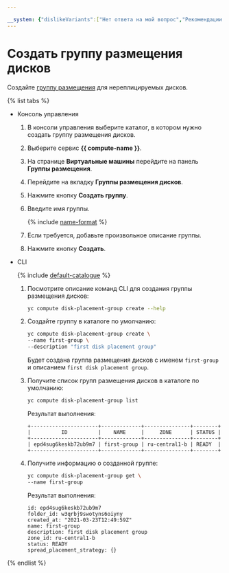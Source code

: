 ```yaml
---

__system: {"dislikeVariants":["Нет ответа на мой вопрос","Рекомендации не помогли","Содержание не соответствует заголовку","Другое"]}
---
```

# Создать группу размещения дисков

Создайте [группу размещения](../../concepts/disk-placement-group.md) для нереплицируемых дисков.

{% list tabs %}

* Консоль управления

  1. В консоли управления выберите каталог, в котором нужно создать группу размещения дисков.
  1. Выберите сервис **{{ compute-name }}**.
  1. На странице **Виртуальные машины** перейдите на панель **Группы размещения**.
  1. Перейдите на вкладку **Группы размещения дисков**.
  1. Нажмите кнопку **Создать группу**.
  1. Введите имя группы.
  
      {% include [name-format](../../../_includes/name-format.md) %}
  
  1. Если требуется, добавьте произвольное описание группы.
  1. Нажмите кнопку **Создать**.

* CLI

  {% include [default-catalogue](../../../_includes/default-catalogue.md) %}
  
  1. Посмотрите описание команд CLI для создания группы размещения дисков:
  
      ```bash
      yc compute disk-placement-group create --help
      ```
  
  1. Создайте группу в каталоге по умолчанию:
  
      ```bash
      yc compute disk-placement-group create \
      --name first-group \
      --description "first disk placement group"
      ```
  
      Будет создана группа размещения дисков с именем `first-group` и описанием `first disk placement group`.
  
  1. Получите список групп размещения дисков в каталоге по умолчанию:
  
      ```bash
      yc compute disk-placement-group list
      ```

      Результат выполнения:

      ```text
      +----------------------+-------------+---------------+--------+
      |          ID          |    NAME     |     ZONE      | STATUS |
      +----------------------+-------------+---------------+--------+
      | epd4sug6keskb72ub9m7 | first-group | ru-central1-b | READY  |
      +----------------------+-------------+---------------+--------+
      ```

  1. Получите информацию о созданной группе:

      ```bash
      yc compute disk-placement-group get \
      --name first-group
      ```

      Результат выполнения:

      ```text
      id: epd4sug6keskb72ub9m7
      folder_id: w3qrbj9swotyns6oiyny
      created_at: "2021-03-23T12:49:59Z"
      name: first-group
      description: first disk placement group
      zone_id: ru-central1-b
      status: READY
      spread_placement_strategy: {}
      ```

{% endlist %}
